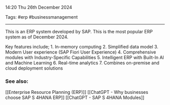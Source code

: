 14:20 Thu 26th December 2024

Tags: #erp #businessmanagement 

------------------------------------
This is an ERP system developed by SAP.
This is the most popular ERP system as of December 2024.

Key features include;
	1. In-memory computing
	2. Simplified data model
	3. Modern User experience (SAP Fiori User Experience)
	4. Comprehensive modules with Industry-Specific Capabilities
	5. Intelligent ERP with Built-In AI and Machine Learning
	6. Real-time analytics
	7. Combines on-premise and cloud deployment solutions
### See also:
[[Enterprise Resource Planning (ERP)]]
[[ChatGPT - Why businesses choose SAP S 4HANA ERP]]
[[ChatGPT - SAP S 4HANA Modules]]

